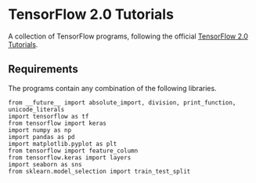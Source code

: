 # TensorFlow 2.0 Tutorials
A collection of TensorFlow programs, following the official [TensorFlow 2.0 Tutorials](https://www.tensorflow.org/alpha).

## Requirements
The programs contain any combination of the following libraries.
```
from __future__ import absolute_import, division, print_function, unicode_literals
import tensorflow as tf
from tensorflow import keras
import numpy as np
import pandas as pd
import matplotlib.pyplot as plt
from tensorflow import feature_column
from tensorflow.keras import layers
import seaborn as sns
from sklearn.model_selection import train_test_split
```